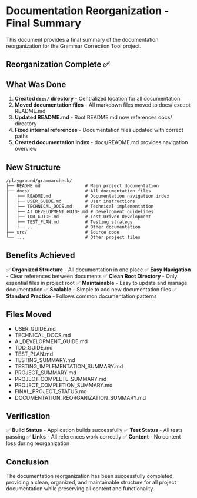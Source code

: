 # Documentation Reorganization - Final Summary

This document provides a final summary of the documentation reorganization for the Grammar Correction Tool project.

## Reorganization Complete ✅

## What Was Done

1. **Created `docs/` directory** - Centralized location for all documentation
2. **Moved documentation files** - All markdown files moved to docs/ except README.md
3. **Updated README.md** - Root README.md now references docs/ directory
4. **Fixed internal references** - Documentation files updated with correct paths
5. **Created documentation index** - docs/README.md provides navigation overview

## New Structure

```
/playground/grammarcheck/
├── README.md                 # Main project documentation
├── docs/                     # All documentation files
│   ├── README.md             # Documentation navigation index
│   ├── USER_GUIDE.md         # User instructions
│   ├── TECHNICAL_DOCS.md     # Technical implementation
│   ├── AI_DEVELOPMENT_GUIDE.md # Development guidelines
│   ├── TDD_GUIDE.md          # Test-Driven Development
│   ├── TEST_PLAN.md          # Testing strategy
│   └── ...                   # Other documentation
├── src/                      # Source code
└── ...                       # Other project files
```

## Benefits Achieved

✅ **Organized Structure** - All documentation in one place
✅ **Easy Navigation** - Clear references between documents
✅ **Clean Root Directory** - Only essential files in project root
✅ **Maintainable** - Easy to update and manage documentation
✅ **Scalable** - Simple to add new documentation files
✅ **Standard Practice** - Follows common documentation patterns

## Files Moved

- USER_GUIDE.md
- TECHNICAL_DOCS.md
- AI_DEVELOPMENT_GUIDE.md
- TDD_GUIDE.md
- TEST_PLAN.md
- TESTING_SUMMARY.md
- TESTING_IMPLEMENTATION_SUMMARY.md
- PROJECT_SUMMARY.md
- PROJECT_COMPLETE_SUMMARY.md
- PROJECT_COMPLETION_SUMMARY.md
- FINAL_PROJECT_STATUS.md
- DOCUMENTATION_REORGANIZATION_SUMMARY.md

## Verification

✅ **Build Status** - Application builds successfully
✅ **Test Status** - All tests passing
✅ **Links** - All references work correctly
✅ **Content** - No content loss during reorganization

## Conclusion

The documentation reorganization has been successfully completed, providing a clean, organized, and maintainable structure for all project documentation while preserving all content and functionality.